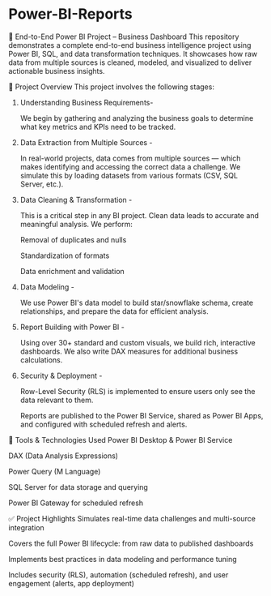 # Power-BI-Reports

🧠 End-to-End Power BI Project – Business Dashboard
   This repository demonstrates a complete end-to-end business intelligence project using Power BI, SQL, and data transformation techniques. It showcases how raw data from multiple sources is cleaned, modeled,   and visualized to deliver actionable business insights.

📌 Project Overview
This project involves the following stages:

1. Understanding Business Requirements-

   We begin by gathering and analyzing the business goals to determine what key metrics and KPIs need to be tracked.

2. Data Extraction from Multiple Sources -

   In real-world projects, data comes from multiple sources — which makes identifying and accessing the correct data a challenge. We simulate this by loading datasets from various formats (CSV, SQL Server, etc.).

3. Data Cleaning & Transformation -

   This is a critical step in any BI project. Clean data leads to accurate and meaningful analysis. We perform:

   Removal of duplicates and nulls

   Standardization of formats

   Data enrichment and validation

4. Data Modeling -

   We use Power BI's data model to build star/snowflake schema, create relationships, and prepare the data for efficient analysis.

5. Report Building with Power BI -

   Using over 30+ standard and custom visuals, we build rich, interactive dashboards.
   We also write DAX measures for additional business calculations.

6. Security & Deployment -

   Row-Level Security (RLS) is implemented to ensure users only see the data relevant to them.

   Reports are published to the Power BI Service, shared as Power BI Apps, and configured with scheduled refresh and alerts.

🔧 Tools & Technologies Used
  Power BI Desktop & Power BI Service

  DAX (Data Analysis Expressions)

  Power Query (M Language)

  SQL Server for data storage and querying

  Power BI Gateway for scheduled refresh



✅ Project Highlights
   Simulates real-time data challenges and multi-source integration

   Covers the full Power BI lifecycle: from raw data to published dashboards

   Implements best practices in data modeling and performance tuning

   Includes security (RLS), automation (scheduled refresh), and user engagement (alerts, app deployment)
